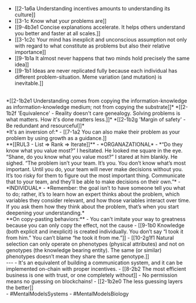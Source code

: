- [[2-1a6a Understanding incentives amounts to understanding its culture]]
- [[3-1c Know what your problems are]]
- [[9-4b3e1 Concise explanations accelerate. It helps others understand you better and faster at all scales.]]
- [[3-1c2c Your mind has inexplicit and unconscious assumption not only with regard to what constitute as problems but also their relative importance]]
- [[9-1b1a It almost never happens that two minds hold precisely the same idea]]
- [[9-1b1 Ideas are never replicated fully because each individual has different problem-situation. Meme variation (and mutation) is inevitable.]]
<br>
*[[2-1b2e1 Understanding comes from copying the information-knowledge as information-knowledge medium; not from copying the substrate]]*
*[[2-1b2f 'Equivalence' - Reality doesn't care genealogy. Solving problems is what matters. How it's done matters less.]]*
*[[2-1b2g 'Margin of safety' - Be redundant and resourceful]]*
<br>
*It's an inversion of:*
- [[7-1a2 You can also make their problem as your problem by using growth as a guidance.]]
<br>
**[[RUL3 - List ⇒ Rank ⇒ Iterate]]**
- *ORGANAZATIONAL*
  - *“Do they know what you value most?” I hesitated. He looked me square in the eye. “Shane, do you know what you value most?” I stared at him blankly. He sighed. “The problem isn’t your team. It’s you. You don’t know what’s most important. Until you do, your team will never make decisions without you. It’s too risky for them to figure out the most important thing. Communicate that to your team, and they’ll be able to make decisions on their own.”*
- *INDIVIDUAL*
  - *Remember: the goal isn’t to have someone tell you what to do; rather, it’s to learn how an expert thinks about the problem, which variables they consider relevant, and how those variables interact over time. If you ask them how they think about the problem, that’s when you start deepening your understanding.*
<br>
**On copy-pasting behaviors:**
- You can't imitate your way to greatness because you can only copy the effect, not the cause
- [[9-1b0 Knowledge (both explicit and inexplicit) is created individually. You don’t say “I took it from him.” You can’t blame “he took it from me.”]]
- [[10-2g1f1 Natural selection can only operate on phenotypes (physical attributes) and not on genotypes (the knowledge bearing entity). The same (or similar) phenotypes doesn’t mean they share the same genotype.]]
<br>
---
- It's an equivalent of building a communication system, and it can be implemented on-chain with proper incentives.
  - [[8-2b2 The most efficient business is one with trust, or one completely without]]
    - No permission means no guessing on blockchains!
      - [[2-1b2e0 The less guessing layers the better]]
<br>
- #MentalModelsSystems
- #MentalModelsBiology
